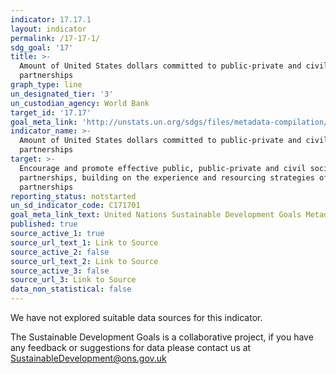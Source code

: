 ```yaml
---
indicator: 17.17.1
layout: indicator
permalink: /17-17-1/
sdg_goal: '17'
title: >-
  Amount of United States dollars committed to public-private and civil society
  partnerships
graph_type: line
un_designated_tier: '3'
un_custodian_agency: World Bank
target_id: '17.17'
goal_meta_link: 'http://unstats.un.org/sdgs/files/metadata-compilation/Metadata-Goal-17.pdf'
indicator_name: >-
  Amount of United States dollars committed to public-private and civil society
  partnerships
target: >-
  Encourage and promote effective public, public-private and civil society
  partnerships, building on the experience and resourcing strategies of
  partnerships
reporting_status: notstarted
un_sd_indicator_code: C171701
goal_meta_link_text: United Nations Sustainable Development Goals Metadata (pdf 468kB)
published: true
source_active_1: true
source_url_text_1: Link to Source
source_active_2: false
source_url_text_2: Link to Source
source_active_3: false
source_url_3: Link to Source
data_non_statistical: false
---
```


We have not explored suitable data sources for this indicator. 

The Sustainable Development Goals is a collaborative project, if you have any feedback or suggestions for data please contact us at <SustainableDevelopment@ons.gov.uk>
